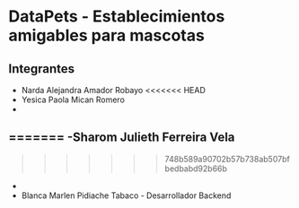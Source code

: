 # DataPets - Establecimientos amigables para mascotas

## Integrantes

- Narda Alejandra Amador Robayo
<<<<<<< HEAD
- Yesica Paola Mican Romero
-
=======
-Sharom Julieth Ferreira Vela 
- 
>>>>>>> 748b589a90702b57b738ab507bfbedbabd92b66b
-
- Blanca Marlen Pidiache Tabaco - Desarrollador Backend

